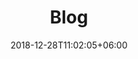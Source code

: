 ---
title: "Blog"
date: 2018-12-28T11:02:05+06:00
icon: "ti-book"
description: "Lorem ipsum dolor sit amet ipsum dolor sit amet ipsum dolor sit amet"
type : "pages"
---